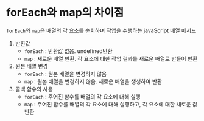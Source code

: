 # forEach와 map의 차이점
`forEach`와  `map`은 배열의 각 요소를 순회하며 작업을 수행하는 javaScript 배열 메서드

1. 반환값
   - `forEach` : 반환값 없음. undefined반환
   - `map` : 새로운 배열 반환. 각 요소에 대한 작업 결과를 새로운 배열로 만들어 반환
2. 원본 배열 변경
   - `forEach` : 원본 배열을 변경하지 않음
   - `map` : 원본 배열을 변경하지 않음. 새로운 배열을 생성하여 반환
3. 콜백 함수의 사용
   - `forEach` : 주어진 함수를 배열의 각 요소에 대해 실행
   - `map` : 주어진 함수를 배열의 각 요소에 대해 실행하고, 각 요소에 대한 새로운 값 반환
